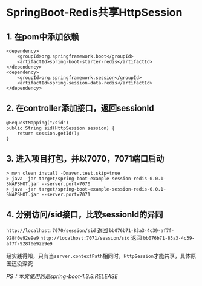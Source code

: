# SpringBoot-Redis共享HttpSession

## 1. 在pom中添加依赖
```
<dependency>
    <groupId>org.springframework.boot</groupId>
    <artifactId>spring-boot-starter-redis</artifactId>
</dependency>
<dependency>
    <groupId>org.springframework.session</groupId>
    <artifactId>spring-session-data-redis</artifactId>
</dependency>
```

## 2. 在controller添加接口，返回sessionId
```
@RequestMapping("/sid")
public String sid(HttpSession session) {
    return session.getId();
}
```

## 3. 进入项目打包，并以7070，7071端口启动
```
> mvn clean install -Dmaven.test.skip=true
> java -jar target/spring-boot-example-session-redis-0.0.1-SNAPSHOT.jar --server.port=7070
> java -jar target/spring-boot-example-session-redis-0.0.1-SNAPSHOT.jar --server.port=7071
```

## 4. 分别访问/sid接口，比较sessionId的异同
`http://localhost:7070/session/sid` 返回 `bb076b71-83a3-4c39-af7f-928f0e92e9e9`
`http://localhost:7071/session/sid` 返回 `bb076b71-83a3-4c39-af7f-928f0e92e9e9`

经实践得知，只有当`server.contextPath`相同时，`HttpSession`才能共享，具体原因还没深究

*PS：本文使用的是spring-boot-1.3.8.RELEASE*